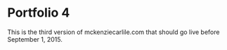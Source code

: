 # Portfolio 4
This is the third version of mckenziecarlile.com that should go live before September 1, 2015. 
